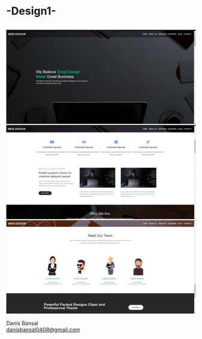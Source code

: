 # -Design1-
![text](https://github.com/DanisBansal/-Design1-/blob/main/preview/Img1.png?raw=true)
![text](https://github.com/DanisBansal/-Design1-/blob/main/preview/Img2.png?raw=true)
![text](https://github.com/DanisBansal/-Design1-/blob/main/preview/Img3.png?raw=true)

Danis Bansal
</br>
danisbansal0408@gmail.com
